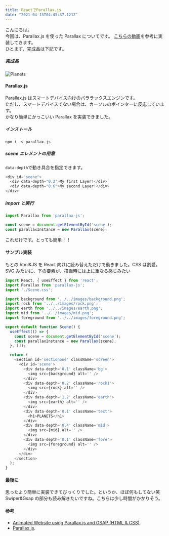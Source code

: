 ```yaml
---
title: ReactでParallax.js
date: "2021-04-13T04:45:37.121Z"
---
```


こんにちは。  
今回は、Parallax.js を使った Parallax についてです。
[こちらの動画](https://www.youtube.com/watch?v=LMygHD-rnbA)を参考に実装してきます。  
ひとまず、完成品は下記です。

##### 完成品

![Planets](output.gif)

#### Parallax.js

Parallax.js はスマートデバイス向けのパララックスエンジンです。  
ただし、スマートデバイスでない場合は、カーソルのポインターに反応しています。  
かなり簡単にかっこいい Parallax を実装できました。

##### インストール

```bash:title=npm
npm i -s parallax-js
```

##### scene エレメントの用意

`data-depth`で動き具合を指定できます。

```js:title=App.js
<div id="scene">
  <div data-depth="0.2">My first Layer!</div>
  <div data-depth="0.6">My second Layer!</div>
</div>
```

##### import と実行

```js:title=App.js
import Parallax from 'parallax-js';

const scene = document.getElementById('scene');
const parallaxInstance = new Parallax(scene);
```

これだけです。とっても簡単！！

#### サンプル実装

もとの html&JS を React 向けに読み替えただけで動きました。CSS は割愛。  
SVG みたいに、下の要素が、描画時には上に重なる感じみたい

```js:title=Scene.js
import React, { useEffect } from 'react';
import Parallax from 'parallax-js';
import './Scene.css';

import background from '../../images/background.png';
import rock from '../../images/rock.png';
import earth from '../../images/earth.png';
import mid from '../../images/mid.png';
import foreground from '../../images/foreground.png';

export default function Scene() {
  useEffect(() => {
    const scene = document.getElementById('scene');
    const parallaxInstance = new Parallax(scene);
  }, []);

  return (
    <section id='sectionone' className='screen'>
      <div id='scene'>
        <div data-depth='0.1' className='bg'>
          <img src={background} alt='' />
        </div>
        <div data-depth='0.2' className='rock1'>
          <img src={rock} alt='' />
        </div>
        <div data-depth='1.2' className='earth'>
          <img src={earth} alt='' />
        </div>
        <div data-depth='0.1' className='text'>
          <h1>PLANETS</h1>
        </div>
        <div data-depth='0.4' className='mid'>
          <img src={mid} alt='' />
        </div>
        <div data-depth='0.1' className='fore'>
          <img src={foreground} alt='' />
        </div>
      </div>
    </section>
  );
}
```

#### 最後に

思ったより簡単に実装できてびっくりでした。というか、ほぼ何もしてない笑  
Swiper&Gsap の部分も読み解きたいですね。こちらは少し時間がかかりそう。

#### 参考

- [Animated Website using Parallax.js and GSAP (HTML & CSS)](https://www.youtube.com/watch?v=LMygHD-rnbA).
- [Parallax.js](https://github.com/wagerfield/parallax).
